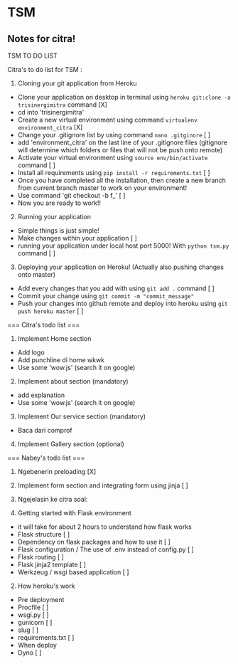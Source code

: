 # TSM

## Notes for citra!

TSM TO DO LIST

Citra's to do list for TSM : 

1. Cloning your git application from Heroku
 - Clone your application on desktop in terminal using `heroku git:clone -a trisinergimitra` command [X]
 - cd into 'trisinergimitra' 
 - Create a new virtual environment using command `virtualenv environment_citra` [X] 
 - Change your .gitignore list by using command `nano .gitginore` [ ]
  - add 'environment_citra' on the last line of your .gitignore files (gitignore will determine which folders or files that will not be push onto remote)
 - Activate your virtual environment using `source env/bin/activate` command [ ]
 - Install all requirements using `pip install -r requirements.txt` [ ]
 - Once you have completed all the installation, then create a new branch from current branch master to work on your environment!
  - Use command 'git checkout -b f_<namafeature>' [ ]
 - Now you are ready to work!!

2. Running your application
 - Simple things is just simple! 
  - Make changes within your application [ ]
  - running your application under local host port 5000! With `python tsm.py` command [ ]

3. Deploying your application on Heroku! (Actually also pushing changes onto master)
 - Add every changes that you add with using `git add .` command [ ]
 - Commit your change using `git commit -m "commit_message"`
 - Push your changes into github remote and deploy into heroku using `git push heroku master` [ ]

=== Citra's todo list ===

1. Implement Home section
 - Add logo
 - Add punchline di home wkwk
 - Use some 'wow.js' (search it on google) 

2. Implement about section (mandatory)
 - add explanation
 - Use some 'wow.js' (search it on google) 


3. Implement Our service section (mandatory)
 - Baca dari comprof

4. Implement Gallery section (optional)

=== Nabey's todo list ===

1. Ngebenerin preloading [X]
2. Implement form section and integrating form using jinja [ ]
3. Ngejelasin ke citra soal: 

 1. Getting started with Flask environment
  - it will take for about 2 hours to understand how flask works
   - Flask structure [ ]
   - Dependency on flask packages and how to use it [ ]
   - Flask configuration / The use of .env instead of config.py [ ]
   - Flask routing [ ] 
   - Flask jinja2 template [ ]
   - Werkzeug / wsgi based application [ ]

 2. How heroku's work
  - Pre deployment 
   - Procfile [ ]
   - wsgi.py [ ]
   - gunicorn [ ]
   - slug [ ]
   - requirements.txt [ ]
  -  When deploy
   - Dyno [ ]